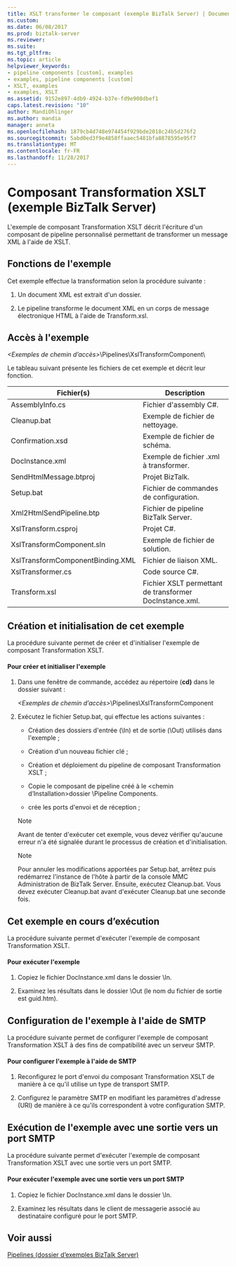 ```yaml
---
title: XSLT transformer le composant (exemple BizTalk Server) | Documents Microsoft
ms.custom: 
ms.date: 06/08/2017
ms.prod: biztalk-server
ms.reviewer: 
ms.suite: 
ms.tgt_pltfrm: 
ms.topic: article
helpviewer_keywords:
- pipeline components [custom], examples
- examples, pipeline components [custom]
- XSLT, examples
- examples, XSLT
ms.assetid: 9152e897-4db9-4924-b37e-fd9e908dbef1
caps.latest.revision: "10"
author: MandiOhlinger
ms.author: mandia
manager: anneta
ms.openlocfilehash: 1879cb4d748e974454f929bde2018c24b5d276f2
ms.sourcegitcommit: 5abd0ed3f9e4858ffaaec5481bfa8878595e95f7
ms.translationtype: MT
ms.contentlocale: fr-FR
ms.lasthandoff: 11/28/2017
---
```

# <a name="xslt-transform-component-biztalk-server-sample"></a>Composant Transformation XSLT (exemple BizTalk Server)
L'exemple de composant Transformation XSLT décrit l'écriture d'un composant de pipeline personnalisé permettant de transformer un message XML à l'aide de XSLT.  
  
## <a name="what-this-sample-does"></a>Fonctions de l'exemple  
 Cet exemple effectue la transformation selon la procédure suivante :  
  
1.  Un document XML est extrait d'un dossier.  
  
2.  Le pipeline transforme le document XML en un corps de message électronique HTML à l'aide de Transform.xsl.  
  
## <a name="where-to-find-this-sample"></a>Accès à l'exemple  
 *\<Exemples de chemin d’accès\>*\Pipelines\XslTransformComponent\  
  
 Le tableau suivant présente les fichiers de cet exemple et décrit leur fonction.  
  
|Fichier(s)| Description|  
|---------------|-----------------|  
|AssemblyInfo.cs|Fichier d'assembly C#.|  
|Cleanup.bat|Exemple de fichier de nettoyage.|  
|Confirmation.xsd|Exemple de fichier de schéma.|  
|DocInstance.xml|Exemple de fichier .xml à transformer.|  
|SendHtmlMessage.btproj|Projet BizTalk.|  
|Setup.bat|Fichier de commandes de configuration.|  
|Xml2HtmlSendPipeline.btp|Fichier de pipeline BizTalk Server.|  
|XslTransform.csproj|Projet C#.|  
|XslTransformComponent.sln|Exemple de fichier de solution.|  
|XslTransformComponentBinding.XML|Fichier de liaison XML.|  
|XslTransformer.cs|Code source C#.|  
|Transform.xsl|Fichier XSLT permettant de transformer DocInstance.xml.|  
  
## <a name="building-and-initializing-this-sample"></a>Création et initialisation de cet exemple  
 La procédure suivante permet de créer et d'initialiser l'exemple de composant Transformation XSLT.  
  
#### <a name="to-build-and-initialize-this-sample"></a>Pour créer et initialiser l'exemple  
  
1.  Dans une fenêtre de commande, accédez au répertoire (**cd)** dans le dossier suivant :  
  
     *\<Exemples de chemin d’accès\>*\Pipelines\XslTransformComponent  
  
2.  Exécutez le fichier Setup.bat, qui effectue les actions suivantes :  
  
    -   Création des dossiers d'entrée (\In) et de sortie (\Out) utilisés dans l'exemple ;  
  
    -   Création d'un nouveau fichier clé ;  
  
    -   Création et déploiement du pipeline de composant Transformation XSLT ;  
  
    -   Copie le composant de pipeline créé à le \<chemin d’Installation\>dossier \Pipeline Components.  
  
    -   crée les ports d'envoi et de réception ;  
  
    > [!NOTE]
    >  Avant de tenter d'exécuter cet exemple, vous devez vérifier qu'aucune erreur n'a été signalée durant le processus de création et d'initialisation.  
  
    > [!NOTE]
    >  Pour annuler les modifications apportées par Setup.bat, arrêtez puis redémarrez l'instance de l'hôte à partir de la console MMC Administration de BizTalk Server. Ensuite, exécutez Cleanup.bat. Vous devez exécuter Cleanup.bat avant d'exécuter Cleanup.bat une seconde fois.  
  
## <a name="running-this-sample"></a>Cet exemple en cours d’exécution  
 La procédure suivante permet d'exécuter l'exemple de composant Transformation XSLT.  
  
#### <a name="to-run-this-sample"></a>Pour exécuter l'exemple  
  
1.  Copiez le fichier DocInstance.xml dans le dossier \In.  
  
2.  Examinez les résultats dans le dossier \Out (le nom du fichier de sortie est guid.htm).  
  
## <a name="configuring-this-sample-using-smtp"></a>Configuration de l'exemple à l'aide de SMTP  
 La procédure suivante permet de configurer l'exemple de composant Transformation XSLT à des fins de compatibilité avec un serveur SMTP.  
  
#### <a name="to-configure-this-sample-using-smtp"></a>Pour configurer l'exemple à l'aide de SMTP  
  
1.  Reconfigurez le port d'envoi du composant Transformation XSLT de manière à ce qu'il utilise un type de transport SMTP.  
  
2.  Configurez le paramètre SMTP en modifiant les paramètres d'adresse (URI) de manière à ce qu'ils correspondent à votre configuration SMTP.  
  
## <a name="running-this-sample-with-output-to-an-smtp-port"></a>Exécution de l'exemple avec une sortie vers un port SMTP  
 La procédure suivante permet d'exécuter l'exemple de composant Transformation XSLT avec une sortie vers un port SMTP.  
  
#### <a name="to-run-this-sample-with-output-to-an-smtp-port"></a>Pour exécuter l'exemple avec une sortie vers un port SMTP  
  
1.  Copiez le fichier DocInstance.xml dans le dossier \In.  
  
2.  Examinez les résultats dans le client de messagerie associé au destinataire configuré pour le port SMTP.  
  
## <a name="see-also"></a>Voir aussi  
 [Pipelines (dossier d’exemples BizTalk Server)](../core/pipelines-biztalk-server-samples-folder.md)